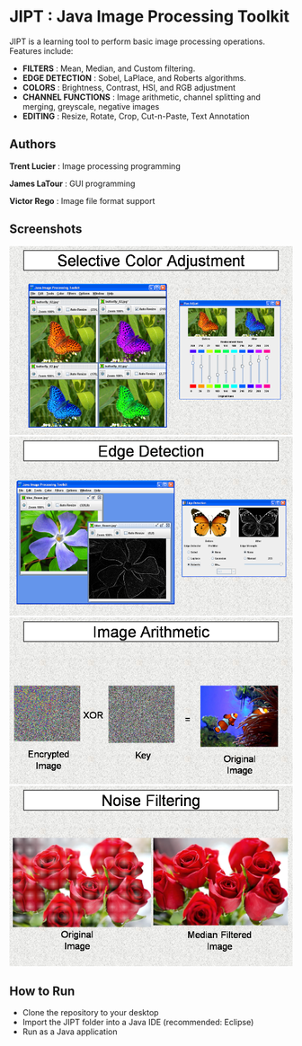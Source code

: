 JIPT : Java Image Processing Toolkit
====

JIPT is a learning tool to perform basic image processing operations.  Features include:

* **FILTERS** : Mean, Median, and Custom filtering.
* **EDGE DETECTION** : Sobel, LaPlace, and Roberts algorithms.    
* **COLORS** : Brightness, Contrast, HSI, and RGB adjustment
* **CHANNEL FUNCTIONS** : Image arithmetic, channel splitting and merging, greyscale, negative images
* **EDITING** : Resize, Rotate, Crop, Cut-n-Paste, Text Annotation

Authors
-------
**Trent Lucier** : Image processing programming

**James LaTour** : GUI programming

**Victor Rego** : Image file format support

Screenshots
-----------

![](https://github.com/TrentCoder/JIPT/blob/master/JIPT/screenshots/screenshot_01.png)
![](https://github.com/TrentCoder/JIPT/blob/master/JIPT/screenshots/screenshot_02.png)
![](https://github.com/TrentCoder/JIPT/blob/master/JIPT/screenshots/screenshot_03.png)
![](https://github.com/TrentCoder/JIPT/blob/master/JIPT/screenshots/screenshot_04.png)


How to Run
----------
* Clone the repository to your desktop
* Import the JIPT folder into a Java IDE (recommended: Eclipse)
* Run as a Java application
